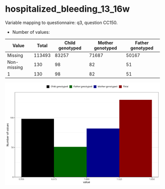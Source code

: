 # hospitalized_bleeding_13_16w
Variable mapping to questionnaire: q3, question CC150.
- Number of values:

| Value | Total | Child genotyped | Mother genotyped | Father genotyped |
| ----- | ----- | --------------- | ---------------- | ---------------- |
| Missing | 113493 | 83257 | 71687 | 50167 |
| Non-missing | 130 | 98 | 82 | 51 |
| 1 | 130 | 98 | 82 | 51 |



![](hospitalized_bleeding_13_16w_n.png)



